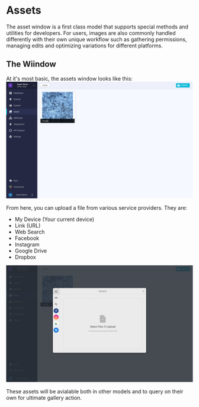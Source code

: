 # Assets
The asset window is a first class model that supports special methods and utilities for developers. For users, images are also commonly handled differently with their own unique workflow such as gathering permissions, managing edits and optimizing variations for different platforms.

## The Wiindow
At it's most basic, the assets window looks like this:
![CMI window for assets.](../../gitbook/images/app/assets-page.png)

From here, you can upload a file from various service providers. They are:
* My Device (Your current device)
* Link (URL)
* Web Search
* Facebook
* Instagram
* Google Drive
* Dropbox

![CMI window for assets.](../../gitbook/images/app/asset-upload-page.png)

These assets will be avialable both in other models and to query on their own for ultimate gallery action.